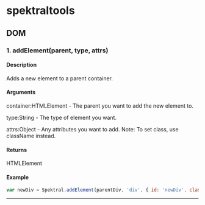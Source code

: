 spektraltools
=============

## DOM

### 1. addElement(parent, type, attrs)

#### Description
Adds a new element to a parent container.

#### Arguments
container:HTMLElement - The parent you want to add the new element to.

type:String - The type of element you want.

attrs:Object - Any attributes you want to add. Note: To set class, use className instead.

#### Returns
HTMLElement

#### Example

```javascript
var newDiv = Spektral.addElement(parentDiv, 'div', { id: 'newDiv', className: 'div-style'});
```

---


